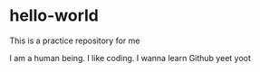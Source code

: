 # hello-world
This is a practice repository for me

I am a human being. I like coding. I wanna learn Github yeet yoot
